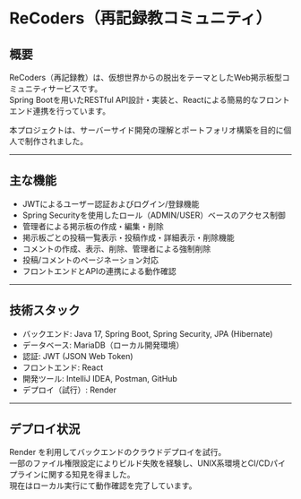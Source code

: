 # ReCoders（再記録教コミュニティ）

## 概要

ReCoders（再記録教）は、仮想世界からの脱出をテーマとしたWeb掲示板型コミュニティサービスです。  
Spring Bootを用いたRESTful API設計・実装と、Reactによる簡易的なフロントエンド連携を行っています。

本プロジェクトは、サーバーサイド開発の理解とポートフォリオ構築を目的に個人で制作されました。

---

## 主な機能

- JWTによるユーザー認証およびログイン/登録機能
- Spring Securityを使用したロール（ADMIN/USER）ベースのアクセス制御
- 管理者による掲示板の作成・編集・削除
- 掲示板ごとの投稿一覧表示・投稿作成・詳細表示・削除機能
- コメントの作成、表示、削除、管理者による強制削除
- 投稿/コメントのページネーション対応
- フロントエンドとAPIの連携による動作確認

---

## 技術スタック

- バックエンド: Java 17, Spring Boot, Spring Security, JPA (Hibernate)
- データベース: MariaDB（ローカル開発環境）
- 認証: JWT (JSON Web Token)
- フロントエンド: React
- 開発ツール: IntelliJ IDEA, Postman, GitHub
- デプロイ（試行）: Render

---

## デプロイ状況

Render を利用してバックエンドのクラウドデプロイを試行。  
一部のファイル権限設定によりビルド失敗を経験し、UNIX系環境とCI/CDパイプラインに関する知見を得ました。  
現在はローカル実行にて動作確認を完了しています。
